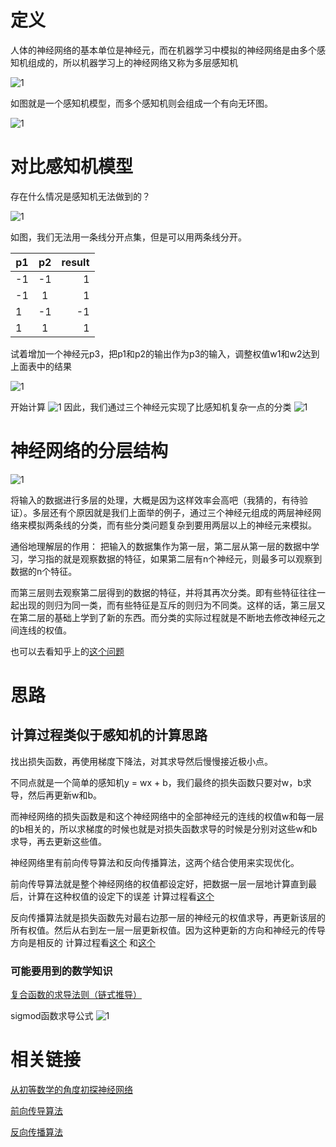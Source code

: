 # 定义

人体的神经网络的基本单位是神经元，而在机器学习中模拟的神经网络是由多个感知机组成的，所以机器学习上的神经网络又称为多层感知机

![1](p1.png)

如图就是一个感知机模型，而多个感知机则会组成一个有向无环图。

![1](p2.png)

# 对比感知机模型
存在什么情况是感知机无法做到的？

![1](p3.jpg)

如图，我们无法用一条线分开点集，但是可以用两条线分开。

| p1       | p2       | result |
| -------- |:--------:| ------:|
| -1       | -1       | 1      |
| -1       | 1        | 1      |
| 1        | -1       | -1     |
| 1        | 1        | 1      |

试着增加一个神经元p3，把p1和p2的输出作为p3的输入，调整权值w1和w2达到上面表中的结果

![1](p4.png)

开始计算
![1](p5.png)
因此，我们通过三个神经元实现了比感知机复杂一点的分类
![1](p6.png)

# 神经网络的分层结构

![1](p7.jpg)

将输入的数据进行多层的处理，大概是因为这样效率会高吧（我猜的，有待验证）。多层还有个原因就是我们上面举的例子，通过三个神经元组成的两层神经网络来模拟两条线的分类，而有些分类问题复杂到要用两层以上的神经元来模拟。

通俗地理解层的作用：
把输入的数据集作为第一层，第二层从第一层的数据中学习，学习指的就是观察数据的特征，如果第二层有n个神经元，则最多可以观察到数据的n个特征。

而第三层则去观察第二层得到的数据的特征，并将其再次分类。即有些特征往往一起出现的则归为同一类，而有些特征是互斥的则归为不同类。这样的话，第三层又在第二层的基础上学到了新的东西。而分类的实际过程就是不断地去修改神经元之间连线的权值。

也可以去看知乎上的[这个问题](https://www.zhihu.com/question/22553761)

# 思路
## 计算过程类似于感知机的计算思路

找出损失函数，再使用梯度下降法，对其求导然后慢慢接近极小点。

不同点就是一个简单的感知机y = wx + b，我们最终的损失函数只要对w，b求导，然后再更新w和b。

而神经网络的损失函数是和这个神经网络中的全部神经元的连线的权值w和每一层的b相关的，所以求梯度的时候也就是对损失函数求导的时候是分别对这些w和b求导，再去更新这些值。

神经网络里有前向传导算法和反向传播算法，这两个结合使用来实现优化。

前向传导算法就是整个神经网络的权值都设定好，把数据一层一层地计算直到最后，计算在这种权值的设定下的误差
计算过程看[这个](http://www.carefree0910.com/posts/2a8cdd6/)

反向传播算法就是损失函数先对最右边那一层的神经元的权值求导，再更新该层的所有权值。然后从右到左一层一层更新权值。因为这种更新的方向和神经元的传导方向是相反的
计算过程看[这个](http://blog.csdn.net/pennyliang/article/details/6695355)
和[这个](http://blog.csdn.net/zhongkejingwang/article/details/44514073#什么是bp网络)

### 可能要用到的数学知识

[复合函数的求导法则（链式推导）](https://wenku.baidu.com/view/55343587783e0912a3162a05.html)

sigmod函数求导公式
![1](p8.png)

# 相关链接

[从初等数学的角度初探神经网络](http://blog.csdn.net/han_xiaoyang/article/details/50100367)

[前向传导算法](http://www.carefree0910.com/posts/2a8cdd6/)

[反向传播算法](http://blog.csdn.net/pennyliang/article/details/6695355)